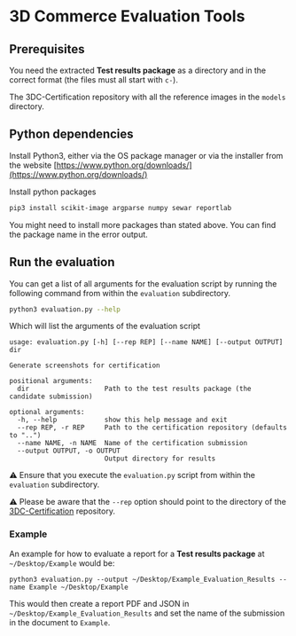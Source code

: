 # 3D Commerce Evaluation Tools

## Prerequisites

You need the extracted __Test results package__ as a directory and in the correct format (the files must all start with `c-`).

The 3DC-Certification repository with all the reference images in the `models` directory.

## Python dependencies

Install Python3, either via the OS package manager or via the installer from the website [https://www.python.org/downloads/](https://www.python.org/downloads/)

Install python packages

```bash
pip3 install scikit-image argparse numpy sewar reportlab
```

You might need to install more packages than stated above. You can find the package name in the error output.


## Run the evaluation

You can get a list of all arguments for the evaluation script by running the following command from within the 
`evaluation` subdirectory.

```bash
python3 evaluation.py --help
```

Which will list the arguments of the evaluation script

```
usage: evaluation.py [-h] [--rep REP] [--name NAME] [--output OUTPUT] dir

Generate screenshots for certification

positional arguments:
  dir                   Path to the test results package (the candidate submission)

optional arguments:
  -h, --help            show this help message and exit
  --rep REP, -r REP     Path to the certification repository (defaults to "..")
  --name NAME, -n NAME  Name of the certification submission
  --output OUTPUT, -o OUTPUT
                        Output directory for results
```

⚠️ Ensure that you execute the `evaluation.py` script from within the `evaluation` subdirectory.

⚠️ Please be aware that the `--rep` option should point to the directory of the [3DC-Certification](https://github.com/KhronosGroup/3DC-Certification) repository.

### Example

An example for how to evaluate a report for a __Test results package__ at `~/Desktop/Example` would be:

```
python3 evaluation.py --output ~/Desktop/Example_Evaluation_Results --name Example ~/Desktop/Example 
```

This would then create a report PDF and JSON in `~/Desktop/Example_Evaluation_Results` and set the name of the submission in the document to `Example`.
